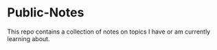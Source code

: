 # Public-Notes
This repo contains a collection of notes on topics I have or am currently learning about. 
